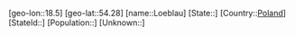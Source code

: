 ﻿---
location: [54.28,18.5]
type: City
tags:
- geo/City


SpocWebEntityId: 32186
isDeleted: false
confidential: public

---
[geo-lon::18.5]
[geo-lat::54.28]
[name::Loeblau]
[State::]
[Country::[Poland](geo/Continent/Europe/Poland.md)]
[StateId::]
[Population::]
[Unknown::]

